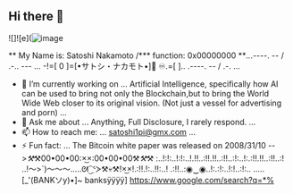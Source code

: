 ## Hi there 👋

![]![e](![image](https://github.com/user-attachments/assets/ea7e0e0e-9112-4dbe-b553-911661ca0cba)

**
My Name is:
Satoshi Nakamoto
/***
function: 0x00000000 ***..*.----. -- / .-.. --- ... -!=[ 0 ]=[•サトシ・ナカモト•]🤔 ♾.=[ ].. .----. -- / .-.
...
- 🔭 I’m currently working on ...
Artificial Intelligence, specifically how AI can be used to bring not only the Blockchain,but to bring the World Wide Web closer to its original vision. (Not just a vessel for advertising and porn)
...
- 💬 Ask me about ...
Anything, Full Disclosure, I rarely respond.
...
- 📫 How to reach me: ...
satoshi1pi@gmx.com
...
- ⚡ Fun fact: ...
The Bitcoin white paper was released on 2008/31/10
-->*⚒*⚒00•00•00:×͜×:00•00•00⚒*⚒*⚒
:..!:!:..!:!:..!.!!..:!!.!!..:!!..:!:..!:.:!!.!!..:!!..:!
..!～⁠>⁠`⁠)⁠～⁠～⁠～..…⁠ᘛ⁠⁐̤⁠ᕐ⁠ᐷ⚒️💀⚒️!×͜×!.:!!.!:..!!:..! .:!!..:◉⁠‿⁠◉..!:.:!:..!:!..:!:.. .....[_'(BANKソy)•]~ banksÿÿÿÿ]
https://www.google.com/search?q=*%
